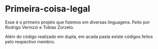 # Primeira-coisa-legal
Esse é o primeiro projeto que fizemos em diversas linguagens.
Feito por Rodrigo Vernizzi e Tobias Zorzeto.


Além do código realizado em dupla, em acada pasta existe códigos feitos pelo respectivo membro.

